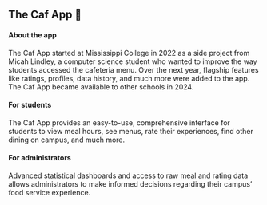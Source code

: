 ## The Caf App 🍴

#### About the app
The Caf App started at Mississippi College in 2022 as a side project from Micah Lindley, a computer science student who wanted to improve the way students accessed the cafeteria menu.  Over the next year, flagship features like ratings, profiles, data history, and much more were added to the app.  The Caf App became available to other schools in 2024.

#### For students
The Caf App provides an easy-to-use, comprehensive interface for students to view meal hours, see menus, rate their experiences, find other dining on campus, and much more.

#### For administrators
Advanced statistical dashboards and access to raw meal and rating data allows administrators to make informed decisions regarding their campus’ food service experience.
